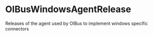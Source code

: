 # OIBusWindowsAgentRelease
Releases of the agent used by OIBus to implement windows specific connectors
